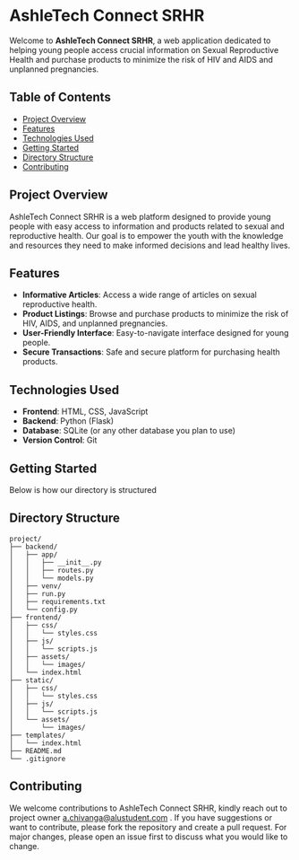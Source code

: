 # AshleTech Connect SRHR

Welcome to **AshleTech Connect SRHR**, a web application dedicated to helping young people access crucial information on Sexual Reproductive Health and purchase products to minimize the risk of HIV and AIDS and unplanned pregnancies.

## Table of Contents
- [Project Overview](#project-overview)
- [Features](#features)
- [Technologies Used](#technologies-used)
- [Getting Started](#getting-started)
- [Directory Structure](#directory-structure)
- [Contributing](#contributing)

## Project Overview
AshleTech Connect SRHR is a web platform designed to provide young people with easy access to information and products related to sexual and reproductive health. Our goal is to empower the youth with the knowledge and resources they need to make informed decisions and lead healthy lives.

## Features
- **Informative Articles**: Access a wide range of articles on sexual reproductive health.
- **Product Listings**: Browse and purchase products to minimize the risk of HIV, AIDS, and unplanned pregnancies.
- **User-Friendly Interface**: Easy-to-navigate interface designed for young people.
- **Secure Transactions**: Safe and secure platform for purchasing health products.

## Technologies Used
- **Frontend**: HTML, CSS, JavaScript
- **Backend**: Python (Flask)
- **Database**: SQLite (or any other database you plan to use)
- **Version Control**: Git

## Getting Started
Below is how our directory is structured

## Directory Structure
```
project/
├── backend/
│   ├── app/
│   │   ├── __init__.py
│   │   ├── routes.py
│   │   └── models.py
│   ├── venv/
│   ├── run.py
│   ├── requirements.txt
│   └── config.py
├── frontend/
│   ├── css/
│   │   └── styles.css
│   ├── js/
│   │   └── scripts.js
│   ├── assets/
│   │   └── images/
│   └── index.html
├── static/
│   ├── css/
│   │   └── styles.css
│   ├── js/
│   │   └── scripts.js
│   └── assets/
│       └── images/
├── templates/
│   └── index.html
├── README.md
└── .gitignore
```

## Contributing
We welcome contributions to AshleTech Connect SRHR, kindly reach out to project owner a.chivanga@alustudent.com . If you have suggestions or want to contribute, please fork the repository and create a pull request. For major changes, please open an issue first to discuss what you would like to change.
